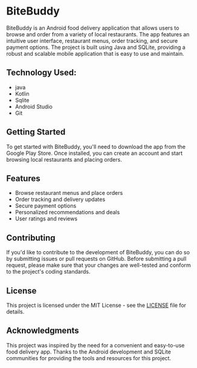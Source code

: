 <!DOCTYPE html>
<html>

<head>
  <meta charset="UTF-8">

</head>

<body>
  <h1>BiteBuddy</h1>
  <p>BiteBuddy is an Android food delivery application that allows users to browse and order from a variety of local restaurants. The app features an intuitive user interface, restaurant menus, order tracking, and secure payment options. The project is built using Java and SQLite, providing a robust and scalable mobile application that is easy to use and maintain.</p>

  <h2>Technology Used: </h2>
 <ul>
    <li>java</li>
    <li>Kotlin</li>
    <li>Sqlite</li>
    <li>Android Studio</li>
    <li>Git</li>
  </ul>

  <h2>Getting Started</h2>
  <p>To get started with BiteBuddy, you'll need to download the app from the Google Play Store. Once installed, you can create an account and start browsing local restaurants and placing orders.</p>

  <h2>Features</h2>
  <ul>
    <li>Browse restaurant menus and place orders</li>
    <li>Order tracking and delivery updates</li>
    <li>Secure payment options</li>
    <li>Personalized recommendations and deals</li>
    <li>User ratings and reviews</li>
  </ul>

  <h2>Contributing</h2>
  <p>If you'd like to contribute to the development of BiteBuddy, you can do so by submitting issues or pull requests on GitHub. Before submitting a pull request, please make sure that your changes are well-tested and conform to the project's coding standards.</p>

  <h2>License</h2>
  <p>This project is licensed under the MIT License - see the <a href="LICENSE">LICENSE</a> file for details.</p>

  <h2>Acknowledgments</h2>
  <p>This project was inspired by the need for a convenient and easy-to-use food delivery app. Thanks to the Android development and SQLite communities for providing the tools and resources for this project.</p>
</body>

</html>

